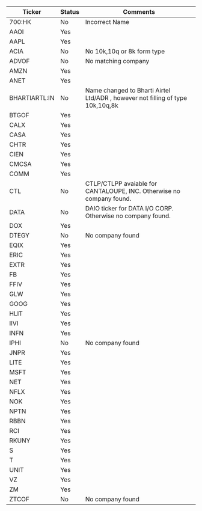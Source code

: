 | Ticker        | Status | Comments                                                                       |
|---------------|--------|--------------------------------------------------------------------------------|
| 700:HK        | No     | Incorrect Name                                                                 |
| AAOI          | Yes    |                                                                                |
| AAPL          | Yes    |                                                                                |
| ACIA          | No     | No 10k,10q or 8k form type                                                     |
| ADVOF         | No     | No matching company                                                            |
| AMZN          | Yes    |                                                                                |
| ANET          | Yes    |                                                                                |
| BHARTIARTL:IN | No     | Name changed to Bharti Airtel Ltd/ADR , however not filling of type 10k,10q,8k |
| BTGOF         | Yes    |                                                                                |
| CALX          | Yes    |                                                                                |
| CASA          | Yes    |                                                                                |
| CHTR          | Yes    |                                                                                |
| CIEN          | Yes    |                                                                                |
| CMCSA         | Yes    |                                                                                |
| COMM          | Yes    |                                                                                |
| CTL           | No     | CTLP/CTLPP avaiable for CANTALOUPE, INC. Otherwise no company found.           |
| DATA          | No     | DAIO ticker for DATA I/O CORP. Otherwise no company found.                     |
| DOX           | Yes    |                                                                                |
| DTEGY         | No     | No company found                                                               |
| EQIX          | Yes    |                                                                                |
| ERIC          | Yes    |                                                                                |
| EXTR          | Yes    |                                                                                |
| FB            | Yes    |                                                                                |
| FFIV          | Yes    |                                                                                |
| GLW           | Yes    |                                                                                |
| GOOG          | Yes    |                                                                                |
| HLIT          | Yes    |                                                                                |
| IIVI          | Yes    |                                                                                |
| INFN          | Yes    |                                                                                |
| IPHI          | No     | No company found                                                               |
| JNPR          | Yes    |                                                                                |
| LITE          | Yes    |                                                                                |
| MSFT          | Yes    |                                                                                |
| NET           | Yes    |                                                                                |
| NFLX          | Yes    |                                                                                |
| NOK           | Yes    |                                                                                |
| NPTN          | Yes    |                                                                                |
| RBBN          | Yes    |                                                                                |
| RCI           | Yes    |                                                                                |
| RKUNY         | Yes    |                                                                                |
| S             | Yes    |                                                                                |
| T             | Yes    |                                                                                |
| UNIT          | Yes    |                                                                                |
| VZ            | Yes    |                                                                                |
| ZM            | Yes    |                                                                                |
| ZTCOF         | No     | No company found                                                               |
